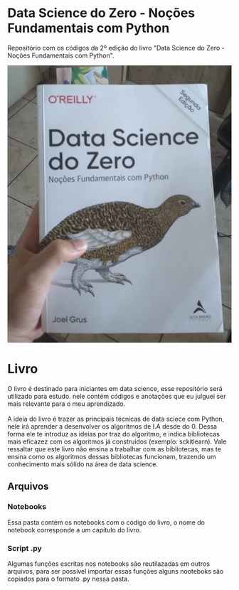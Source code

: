 # Data Science do Zero - Noções Fundamentais com Python
Repositório com os códigos da 2º edição do livro "Data Science do Zero - Noções Fundamentais com Python".

![img](https://github.com/Alisson-tech/Data_Science_do_0/blob/master/imagens_Readme/Livro.png)

# Livro

O livro é destinado para iniciantes em data science, esse repositório será utilizado para estudo. nele contém códigos e anotações que eu julguei 
ser mais relevante para o meu aprendizado.
<br/>
<br/>
A ideia do livro é trazer as principais técnicas de data sciece com Python, nele irá aprender a desenvolver os algoritmos de I.A desde do 0. Dessa forma ele 
te introduz as ideias por traz do algoritmo, e indica bibliotecas mais eficazez com os algoritmos já construídos (exemplo: sckitlearn).   Vale ressaltar que este livro
não ensina a trabalhar com as bibliotecas, mas te ensina como os algoritmos dessas bibliotecas funcionam, trazendo um conhecimento mais sólido na área de data science.

## Arquivos

### Notebooks

Essa pasta contém os notebooks com o código do livro, o nome do notebook corresponde a um capítulo do livro.

### Script .py
Algumas funções escritas nos notebooks são reutilazadas em outros arquivos, para ser possível importar essas funções alguns nooteboks são copiados para o formato .py 
nessa pasta.

